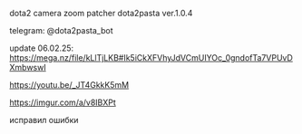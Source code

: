 dota2 camera zoom patcher dota2pasta ver.1.0.4

telegram: @dota2pasta_bot

update 06.02.25: https://mega.nz/file/kLlTjLKB#Ik5iCkXFVhyJdVCmUIYOc_0gndofTa7VPUvDXmbwswI

https://youtu.be/_JT4GkkK5mM

https://imgur.com/a/v8IBXPt

исправил ошибки
